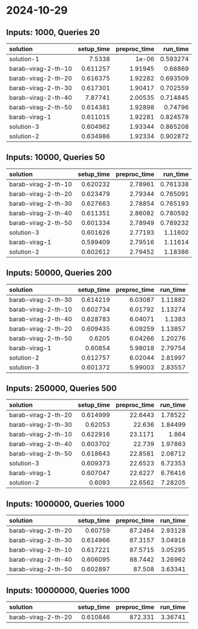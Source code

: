 # 2024-10-29

## Inputs: 1000, Queries 20

| solution            |   setup_time |   preproc_time |   run_time |
|:--------------------|-------------:|---------------:|-----------:|
| solution-1          |     7.5338   |        1e-06   |   0.593274 |
| barab-virag-2-th-10 |     0.611257 |        1.91945 |   0.68869  |
| barab-virag-2-th-20 |     0.616375 |        1.92282 |   0.693509 |
| barab-virag-2-th-30 |     0.617301 |        1.90417 |   0.702559 |
| barab-virag-2-th-40 |     7.87741  |        2.00535 |   0.714845 |
| barab-virag-2-th-50 |     0.614381 |        1.92898 |   0.74796  |
| barab-virag-1       |     0.611015 |        1.92281 |   0.824578 |
| solution-3          |     0.604962 |        1.93344 |   0.865208 |
| solution-2          |     0.634986 |        1.92334 |   0.902872 |

## Inputs: 10000, Queries 50

| solution            |   setup_time |   preproc_time |   run_time |
|:--------------------|-------------:|---------------:|-----------:|
| barab-virag-2-th-10 |     0.620232 |        2.78961 |   0.761338 |
| barab-virag-2-th-20 |     0.623479 |        2.79344 |   0.765091 |
| barab-virag-2-th-30 |     0.627663 |        2.78854 |   0.765193 |
| barab-virag-2-th-40 |     0.611351 |        2.86082 |   0.780592 |
| barab-virag-2-th-50 |     0.601334 |        2.78949 |   0.789232 |
| solution-3          |     0.601626 |        2.77193 |   1.11602  |
| barab-virag-1       |     0.599409 |        2.79516 |   1.11614  |
| solution-2          |     0.602612 |        2.79452 |   1.18386  |

## Inputs: 50000, Queries 200

| solution            |   setup_time |   preproc_time |   run_time |
|:--------------------|-------------:|---------------:|-----------:|
| barab-virag-2-th-30 |     0.614219 |        6.03087 |    1.11882 |
| barab-virag-2-th-10 |     0.602734 |        6.01792 |    1.13274 |
| barab-virag-2-th-40 |     0.628783 |        6.04071 |    1.1383  |
| barab-virag-2-th-20 |     0.609435 |        6.09259 |    1.13857 |
| barab-virag-2-th-50 |     0.6205   |        6.04266 |    1.20276 |
| barab-virag-1       |     0.60854  |        5.98018 |    2.79754 |
| solution-2          |     0.612757 |        6.02044 |    2.81997 |
| solution-3          |     0.601372 |        5.99003 |    2.83557 |

## Inputs: 250000, Queries 500

| solution            |   setup_time |   preproc_time |   run_time |
|:--------------------|-------------:|---------------:|-----------:|
| barab-virag-2-th-20 |     0.614999 |        22.6443 |    1.78522 |
| barab-virag-2-th-30 |     0.62053  |        22.636  |    1.84499 |
| barab-virag-2-th-10 |     0.622916 |        23.1171 |    1.864   |
| barab-virag-2-th-40 |     0.603702 |        22.739  |    1.97863 |
| barab-virag-2-th-50 |     0.618643 |        22.8581 |    2.08712 |
| solution-3          |     0.609373 |        22.6523 |    6.72353 |
| barab-virag-1       |     0.607047 |        22.6227 |    6.76416 |
| solution-2          |     0.6093   |        22.6562 |    7.28205 |

## Inputs: 1000000, Queries 1000

| solution            |   setup_time |   preproc_time |   run_time |
|:--------------------|-------------:|---------------:|-----------:|
| barab-virag-2-th-20 |     0.60759  |        87.2464 |    2.93128 |
| barab-virag-2-th-30 |     0.614966 |        87.3157 |    3.04918 |
| barab-virag-2-th-10 |     0.617221 |        87.5715 |    3.05295 |
| barab-virag-2-th-40 |     0.606095 |        88.7442 |    3.26962 |
| barab-virag-2-th-50 |     0.602897 |        87.508  |    3.63341 |

## Inputs: 10000000, Queries 1000

| solution            |   setup_time |   preproc_time |   run_time |
|:--------------------|-------------:|---------------:|-----------:|
| barab-virag-2-th-20 |     0.610846 |        872.331 |    3.36741 |